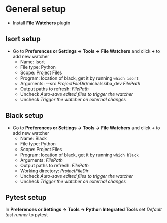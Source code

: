 # General setup
- Install **File Watchers** plugin

## Isort setup
- Go to **Preferences or Settings -> Tools -> File Watchers** and click **+** to add new watcher
  - Name: Isort
  - File type: Python
  - Scope: Project Files
  - Program: location of black, get it by running `which isort`
  - Arguments: --src $ProjectFileDir$/michalskiba_dev $FilePath$
  - Output paths to refresh: $FilePath$
  - Uncheck _Auto-save edited files to trigger the watcher_
  - Uncheck _Trigger the watcher on external changes_

## Black setup
- Go to **Preferences or Settings -> Tools -> File Watchers** and click **+** to add new watcher
  - Name: Black
  - File type: Python
  - Scope: Project Files
  - Program: location of black, get it by running `which black`
  - Arguments: $FilePath$
  - Output paths to refresh: $FilePath$
  - Working directory: $ProjectFileDir$
  - Uncheck _Auto-save edited files to trigger the watcher_
  - Uncheck _Trigger the watcher on external changes_

## Pytest setup
In **Preferences or Settings -> Tools -> Python Integrated Tools** set _Default test runner_ to
pytest
